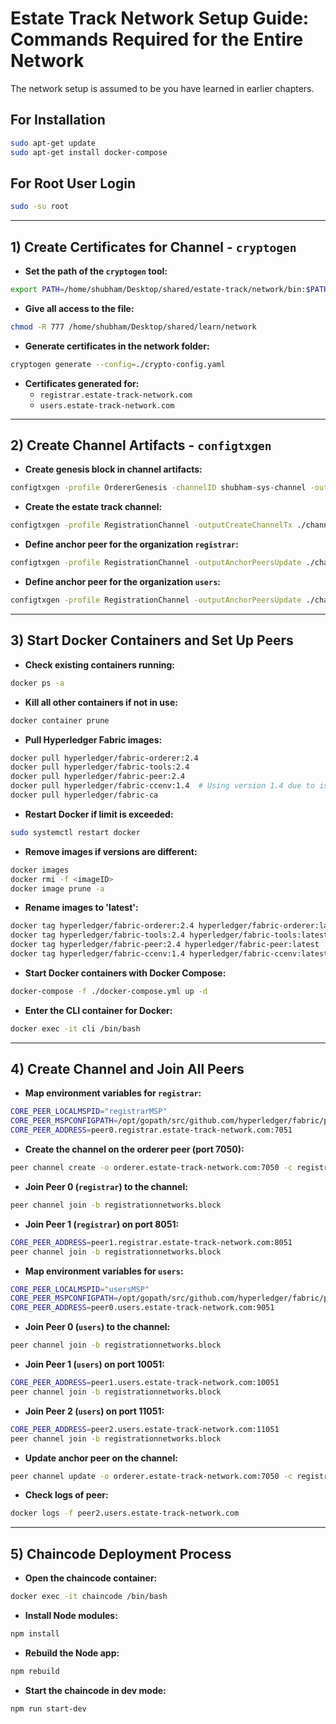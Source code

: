 
# Estate Track Network Setup Guide: Commands Required for the Entire Network
 The network setup is assumed to be you have learned in earlier chapters.

## For Installation
```bash
sudo apt-get update
sudo apt-get install docker-compose
```

## For Root User Login
```bash
sudo -su root
```

---

## 1) Create Certificates for Channel - `cryptogen`
- **Set the path of the `cryptogen` tool:**
```bash
export PATH=/home/shubham/Desktop/shared/estate-track/network/bin:$PATH //set your os path! it is sample of my desktop path 
```
- **Give all access to the file:**
```bash
chmod -R 777 /home/shubham/Desktop/shared/learn/network
```
- **Generate certificates in the network folder:**
```bash
cryptogen generate --config=./crypto-config.yaml
```

- **Certificates generated for:**
  - `registrar.estate-track-network.com`
  - `users.estate-track-network.com`

---

## 2) Create Channel Artifacts - `configtxgen`
- **Create genesis block in channel artifacts:**
```bash
configtxgen -profile OrdererGenesis -channelID shubham-sys-channel -outputBlock ./channel-artifacts/genesis.block
```
- **Create the estate track channel:**
```bash
configtxgen -profile RegistrationChannel -outputCreateChannelTx ./channel-artifacts/channel.tx -channelID registrationnetworks
```
- **Define anchor peer for the organization `registrar`:**
```bash
configtxgen -profile RegistrationChannel -outputAnchorPeersUpdate ./channel-artifacts/registrarMSPanchors.tx -channelID registrationnetworks -asOrg registrarMSP
```
- **Define anchor peer for the organization `users`:**
```bash
configtxgen -profile RegistrationChannel -outputAnchorPeersUpdate ./channel-artifacts/usersMSPanchors.tx -channelID registrationnetworks -asOrg usersMSP
```

---

## 3) Start Docker Containers and Set Up Peers
- **Check existing containers running:**
```bash
docker ps -a
```
- **Kill all other containers if not in use:**
```bash
docker container prune
```
- **Pull Hyperledger Fabric images:**
```bash
docker pull hyperledger/fabric-orderer:2.4
docker pull hyperledger/fabric-tools:2.4
docker pull hyperledger/fabric-peer:2.4
docker pull hyperledger/fabric-ccenv:1.4  # Using version 1.4 due to issues with 2.4
docker pull hyperledger/fabric-ca
```
- **Restart Docker if limit is exceeded:**
```bash
sudo systemctl restart docker
```
- **Remove images if versions are different:**
```bash
docker images
docker rmi -f <imageID>
docker image prune -a
```
- **Rename images to 'latest':**
```bash
docker tag hyperledger/fabric-orderer:2.4 hyperledger/fabric-orderer:latest 
docker tag hyperledger/fabric-tools:2.4 hyperledger/fabric-tools:latest
docker tag hyperledger/fabric-peer:2.4 hyperledger/fabric-peer:latest 
docker tag hyperledger/fabric-ccenv:1.4 hyperledger/fabric-ccenv:latest
```
- **Start Docker containers with Docker Compose:**
```bash
docker-compose -f ./docker-compose.yml up -d 
```
- **Enter the CLI container for Docker:**
```bash
docker exec -it cli /bin/bash
```

---

## 4) Create Channel and Join All Peers
- **Map environment variables for `registrar`:**
```bash
CORE_PEER_LOCALMSPID="registrarMSP"
CORE_PEER_MSPCONFIGPATH=/opt/gopath/src/github.com/hyperledger/fabric/peer/crypto/peerOrganizations/registrar.estate-track-network.com/users/Admin@registrar.estate-track-network.com/msp
CORE_PEER_ADDRESS=peer0.registrar.estate-track-network.com:7051
```
- **Create the channel on the orderer peer (port 7050):**
```bash
peer channel create -o orderer.estate-track-network.com:7050 -c registrationnetworks -f ./channel-artifacts/channel.tx
```
- **Join Peer 0 (`registrar`) to the channel:**
```bash
peer channel join -b registrationnetworks.block
```
- **Join Peer 1 (`registrar`) on port 8051:**
```bash
CORE_PEER_ADDRESS=peer1.registrar.estate-track-network.com:8051
peer channel join -b registrationnetworks.block
```
- **Map environment variables for `users`:**
```bash
CORE_PEER_LOCALMSPID="usersMSP"
CORE_PEER_MSPCONFIGPATH=/opt/gopath/src/github.com/hyperledger/fabric/peer/crypto/peerOrganizations/users.estate-track-network.com/users/Admin@users.estate-track-network.com/msp
CORE_PEER_ADDRESS=peer0.users.estate-track-network.com:9051
```
- **Join Peer 0 (`users`) to the channel:**
```bash
peer channel join -b registrationnetworks.block
```
- **Join Peer 1 (`users`) on port 10051:**
```bash
CORE_PEER_ADDRESS=peer1.users.estate-track-network.com:10051
peer channel join -b registrationnetworks.block
```
- **Join Peer 2 (`users`) on port 11051:**
```bash
CORE_PEER_ADDRESS=peer2.users.estate-track-network.com:11051
peer channel join -b registrationnetworks.block
```
- **Update anchor peer on the channel:**
```bash
peer channel update -o orderer.estate-track-network.com:7050 -c registrationnetworks -f ./channel-artifacts/registrarMSPanchors.tx
```
- **Check logs of peer:**
```bash
docker logs -f peer2.users.estate-track-network.com
```

---

## 5) Chaincode Deployment Process
- **Open the chaincode container:**
```bash
docker exec -it chaincode /bin/bash
```
- **Install Node modules:**
```bash
npm install
```
- **Rebuild the Node app:**
```bash
npm rebuild
```
- **Start the chaincode in dev mode:**
```bash
npm run start-dev
```
